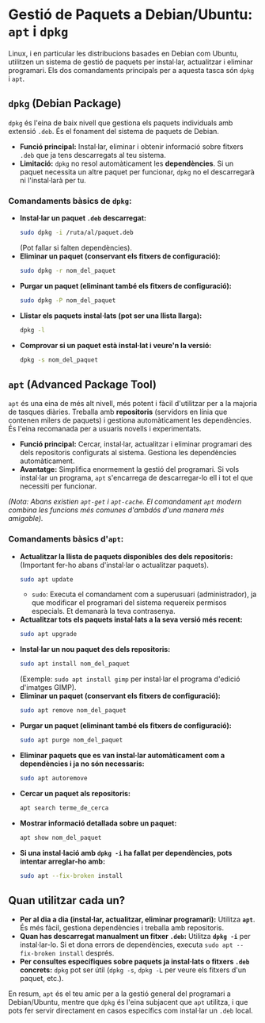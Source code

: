 # Gestió de Paquets a Debian/Ubuntu: `apt` i `dpkg`

Linux, i en particular les distribucions basades en Debian com Ubuntu, utilitzen un sistema de gestió de paquets per instal·lar, actualitzar i eliminar programari. Els dos comandaments principals per a aquesta tasca són `dpkg` i `apt`.

## `dpkg` (Debian Package)

`dpkg` és l'eina de baix nivell que gestiona els paquets individuals amb extensió `.deb`. És el fonament del sistema de paquets de Debian.

- **Funció principal:** Instal·lar, eliminar i obtenir informació sobre fitxers `.deb` que ja tens descarregats al teu sistema.
- **Limitació:** `dpkg` no resol automàticament les **dependències**. Si un paquet necessita un altre paquet per funcionar, `dpkg` no el descarregarà ni l'instal·larà per tu.

### Comandaments bàsics de `dpkg`:

- **Instal·lar un paquet `.deb` descarregat:**
  ```bash
  sudo dpkg -i /ruta/al/paquet.deb
  ```
  (Pot fallar si falten dependències).
- **Eliminar un paquet (conservant els fitxers de configuració):**
  ```bash
  sudo dpkg -r nom_del_paquet
  ```
- **Purgar un paquet (eliminant també els fitxers de configuració):**
  ```bash
  sudo dpkg -P nom_del_paquet
  ```
- **Llistar els paquets instal·lats (pot ser una llista llarga):**
  ```bash
  dpkg -l
  ```
- **Comprovar si un paquet està instal·lat i veure'n la versió:**
  ```bash
  dpkg -s nom_del_paquet
  ```

## `apt` (Advanced Package Tool)

`apt` és una eina de més alt nivell, més potent i fàcil d'utilitzar per a la majoria de tasques diàries. Treballa amb **repositoris** (servidors en línia que contenen milers de paquets) i gestiona automàticament les dependències. És l'eina recomanada per a usuaris novells i experimentats.

- **Funció principal:** Cercar, instal·lar, actualitzar i eliminar programari des dels repositoris configurats al sistema. Gestiona les dependències automàticament.
- **Avantatge:** Simplifica enormement la gestió del programari. Si vols instal·lar un programa, `apt` s'encarrega de descarregar-lo ell i tot el que necessiti per funcionar.

_(Nota: Abans existien `apt-get` i `apt-cache`. El comandament `apt` modern combina les funcions més comunes d'ambdós d'una manera més amigable)._

### Comandaments bàsics d'`apt`:

- **Actualitzar la llista de paquets disponibles des dels repositoris:** (Important fer-ho abans d'instal·lar o actualitzar paquets).
  ```bash
  sudo apt update
  ```
  - `sudo`: Executa el comandament com a superusuari (administrador), ja que modificar el programari del sistema requereix permisos especials. Et demanarà la teva contrasenya.
- **Actualitzar tots els paquets instal·lats a la seva versió més recent:**
  ```bash
  sudo apt upgrade
  ```
- **Instal·lar un nou paquet des dels repositoris:**
  ```bash
  sudo apt install nom_del_paquet
  ```
  (Exemple: `sudo apt install gimp` per instal·lar el programa d'edició d'imatges GIMP).
- **Eliminar un paquet (conservant els fitxers de configuració):**
  ```bash
  sudo apt remove nom_del_paquet
  ```
- **Purgar un paquet (eliminant també els fitxers de configuració):**
  ```bash
  sudo apt purge nom_del_paquet
  ```
- **Eliminar paquets que es van instal·lar automàticament com a dependències i ja no són necessaris:**
  ```bash
  sudo apt autoremove
  ```
- **Cercar un paquet als repositoris:**
  ```bash
  apt search terme_de_cerca
  ```
- **Mostrar informació detallada sobre un paquet:**
  ```bash
  apt show nom_del_paquet
  ```
- **Si una instal·lació amb `dpkg -i` ha fallat per dependències, pots intentar arreglar-ho amb:**
  ```bash
  sudo apt --fix-broken install
  ```

## Quan utilitzar cada un?

- **Per al dia a dia (instal·lar, actualitzar, eliminar programari):** Utilitza **`apt`**. És més fàcil, gestiona dependències i treballa amb repositoris.
- **Quan has descarregat manualment un fitxer `.deb`:** Utilitza **`dpkg -i`** per instal·lar-lo. Si et dona errors de dependències, executa `sudo apt --fix-broken install` després.
- **Per consultes específiques sobre paquets ja instal·lats o fitxers `.deb` concrets:** `dpkg` pot ser útil (`dpkg -s`, `dpkg -L` per veure els fitxers d'un paquet, etc.).

En resum, `apt` és el teu amic per a la gestió general del programari a Debian/Ubuntu, mentre que `dpkg` és l'eina subjacent que `apt` utilitza, i que pots fer servir directament en casos específics com instal·lar un `.deb` local.
